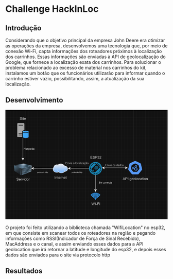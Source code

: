 <h1>Challenge HackInLoc</h1>

<h2>Introdução</h2>
<p>Considerando que o objetivo principal da empresa John Deere era otimizar as operações da empresa, desenvolvemos uma tecnologia que, por meio de conexão Wi-Fi, capta informações dos roteadores próximos à localização dos carrinhos. Essas informações são enviadas à API de geolocalização do Google, que fornece a localização exata dos carrinhos.
Para solucionar o problema relacionado ao excesso de material nos carrinhos do kit, instalamos um botão que os funcionários utilizarão para informar quando o carrinho estiver vazio, possibilitando, assim, a atualização da sua localização.
</p>

<h2>Desenvolvimento</h2>
<img src="assets/arquitetura.png">
<p>
O projeto foi feito utilizando a biblioteca chamada "WifiLocation" no esp32, em que consiste em scanear todos os roteadores na região e pegando informações como RSSI(Indicador de Força de Sinal Recebido), MacAddress e o canal, e assim enviando esses dados para a API geolocation que irá retornar a latitude e longitude do esp32, e depois esses dados são enviados para o site via protocolo http
</p>

<h2>Resultados</h2>
